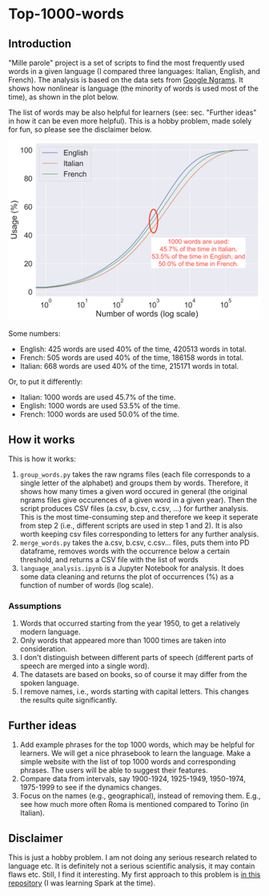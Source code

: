 # Top-1000-words

## Introduction

"Mille parole" project is a set of scripts to find the most frequently used words in a given language (I compared three languages: Italian, English, and French). The analysis is based on the data sets from [Google Ngrams](https://storage.googleapis.com/books/ngrams/books/datasetsv2.html). It shows how nonlinear is language (the minority of words is used most of the time), as shown in the plot below.

The list of words may be also helpful for learners (see: sec. "Further ideas" in how it can be even more helpful). This is a hobby problem, made solely for fun, so please see the disclaimer below.

![plot](https://raw.githubusercontent.com/kowalczewski/MilleParole/master/plot_annotated.png)

Some numbers:
- English: 425 words are used 40% of the time, 420513 words in total.
- French: 505 words are used 40% of the time, 186158 words in total.
- Italian: 668 words are used 40% of the time, 215171 words in total.

Or, to put it differently:
- Italian: 1000 words are used 45.7% of the time.
- English: 1000 words are used 53.5% of the time.
- French: 1000 words are used 50.0% of the time.

## How it works

This is how it works:
1. `group_words.py` takes the raw ngrams files (each file corresponds to a single letter of the alphabet) and groups them by words. Therefore, it shows how many times a given word occured in general (the original ngrams files give occurences of a given word in a given year). Then the script produces CSV files (a.csv, b.csv, c.csv, ...) for further analysis. This is the most time-consuming step and therefore we keep it seperate from step 2 (i.e., different scripts are used in step 1 and 2). It is also worth keeping csv files corresponding to letters for any further analysis.
2. `merge_words.py` takes the a.csv, b.csv, c.csv... files, puts them into PD dataframe, removes words with the occurrence below a certain threshold, and returns a CSV file with the list of words
3. `language_analysis.ipynb` is a Jupyter Notebook for analysis. It does some data cleaning and returns the plot of occurrences (%) as a function of number of words (log scale).

### Assumptions

1. Words that occurred starting from the year 1950, to get a relatively modern language.
2. Only words that appeared more than 1000 times are taken into consideration.
3. I don't distinguish between different parts of speech (different parts of speech are merged into a single word).
4. The datasets are based on books, so of course it may differ from the spoken language.
5. I remove names, i.e., words starting with capital letters. This changes the results quite significantly.

## Further ideas

1. Add example phrases for the top 1000 words, which may be helpful for learners. We will get a nice phrasebook to learn the language. Make a simple website with the list of top 1000 words and corresponding phrases. The users will be able to suggest their features.
2. Compare data from intervals, say 1900-1924, 1925-1949, 1950-1974, 1975-1999 to see if the dynamics changes.
3. Focus on the names (e.g., geographical), instead of removing them. E.g., see how much more often Roma is mentioned compared to Torino (in Italian).

## Disclaimer

This is just a hobby problem. I am not doing any serious research related to language etc. It is definitely not a serious scientific analysis, it may contain flaws etc. Still, I find it interesting. My first approach to this problem is [in this repository](https://github.com/kowalczewski/MostPopWords/) (I was learning Spark at the time).
